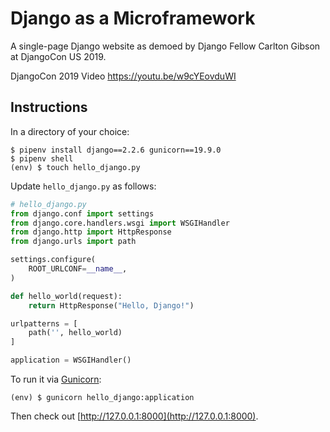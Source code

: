 # Django as a Microframework

A single-page Django website as demoed by Django Fellow Carlton Gibson at DjangoCon US 2019.

DjangoCon 2019 Video
https://youtu.be/w9cYEovduWI


## Instructions

In a directory of your choice:

```
$ pipenv install django==2.2.6 gunicorn==19.9.0
$ pipenv shell
(env) $ touch hello_django.py
```

Update `hello_django.py` as follows:

```python
# hello_django.py
from django.conf import settings
from django.core.handlers.wsgi import WSGIHandler
from django.http import HttpResponse
from django.urls import path

settings.configure(
    ROOT_URLCONF=__name__,
)

def hello_world(request):
    return HttpResponse("Hello, Django!")

urlpatterns = [
    path('', hello_world)
]

application = WSGIHandler()
```

To run it via [Gunicorn](https://gunicorn.org):

```
(env) $ gunicorn hello_django:application
```

Then check out [http://127.0.0.1:8000](http://127.0.0.1:8000).
